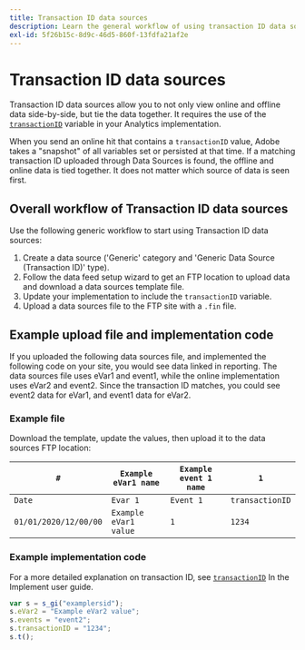 ```yaml
---
title: Transaction ID data sources
description: Learn the general workflow of using transaction ID data sources.
exl-id: 5f26b15c-8d9c-46d5-860f-13fdfa21af2e
---
```

# Transaction ID data sources

Transaction ID data sources allow you to not only view online and offline data side-by-side, but tie the data together. It requires the use of the [`transactionID`](/help/implement/vars/page-vars/transactionid.md) variable in your Analytics implementation.

When you send an online hit that contains a `transactionID` value, Adobe takes a "snapshot" of all variables set or persisted at that time. If a matching transaction ID uploaded through Data Sources is found, the offline and online data is tied together. It does not matter which source of data is seen first.

## Overall workflow of Transaction ID data sources

Use the following generic workflow to start using Transaction ID data sources:

1. Create a data source ('Generic' category and 'Generic Data Source (Transaction ID)' type).
1. Follow the data feed setup wizard to get an FTP location to upload data and download a data sources template file.
1. Update your implementation to include the `transactionID` variable.
1. Upload a data sources file to the FTP site with a `.fin` file.

## Example upload file and implementation code

If you uploaded the following data sources file, and implemented the following code on your site, you would see data linked in reporting. The data sources file uses eVar1 and event1, while the online implementation uses eVar2 and event2. Since the transaction ID matches, you could see event2 data for eVar1, and event1 data for eVar2.

### Example file

Download the template, update the values, then upload it to the data sources FTP location:

| `#` | `Example eVar1 name` | `Example event 1 name` | `1` |
|---|---|---|---|
| `Date` | `Evar 1` | `Event 1` | `transactionID` |
| `01/01/2020/12/00/00` | `Example eVar1 value` | `1`| `1234` |

### Example implementation code

For a more detailed explanation on transaction ID, see [`transactionID`](/help/implement/vars/page-vars/transactionid.md) In the Implement user guide.

```js
var s = s_gi("examplersid");
s.eVar2 = "Example eVar2 value";
s.events = "event2";
s.transactionID = "1234";
s.t();
```
